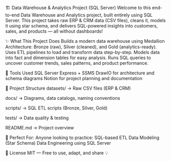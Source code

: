 🏗️ Data Warehouse & Analytics Project (SQL Server)
Welcome to this end-to-end Data Warehouse and Analytics project, built entirely using SQL Server. This project takes raw ERP & CRM data (CSV files), cleans it, models it using star schema, and delivers SQL-powered insights into customers, sales, and products — all without dashboards!

✨ What This Project Does
Builds a modern data warehouse using Medallion Architecture: Bronze (raw), Silver (cleaned), and Gold (analytics-ready).
Uses ETL pipelines to load and transform data step-by-step.
Models data into fact and dimension tables for easy analysis.
Runs SQL queries to uncover customer trends, sales patterns, and product performance.

🔧 Tools Used
SQL Server Express + SSMS
DrawIO for architecture and schema diagrams
Notion for project planning and documentation

📁 Project Structure
datasets/      → Raw CSV files (ERP & CRM)

docs/          → Diagrams, data catalogs, naming conventions

scripts/       → SQL ETL scripts (Bronze, Silver, Gold)

tests/         → Data quality & testing

README.md      → Project overview

🎯 Perfect For:
Anyone looking to practice:
SQL-based ETL
Data Modeling (Star Schema)
Data Engineering using SQL Server

📜 License
MIT — Free to use, adapt, and share 💡

